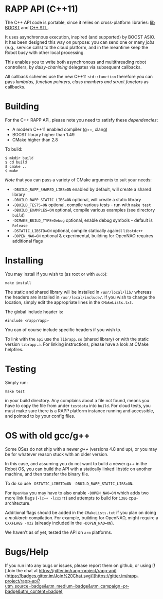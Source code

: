 # RAPP API (C++11)

The C++ API code is portable, since it relies on cross-platform libraries: 
[lib BOOST](http://www.boost.org) and [C++ STL](https://en.wikipedia.org/wiki/Standard_Template_Library).

It uses asynchronous execution, inspired (and supported) by BOOST ASIO.
It has been designed this way on purpose: you can send one or many *jobs* (e.g., service calls)
to the cloud platform, and in the meantime keep the Robot busy with other local processing.

This enables you to write both asynchronous and multithreading robot controllers,
by *daisy-chanining* delegates via subsequent callbacks.

All callback schemes use the new C++11 `std::function` therefore you can pass 
*lambdas, function pointers, class members and struct functors* as callbacks.

# Building

For the C++ RAPP API, please note you need to satisfy these *dependencies*:
* A modern C++11 enabled compiler (g++, clang) 
* BOOST library higher than 1.49
* CMake higher than 2.8

To build:
```
$ mkdir build
$ cd build
$ cmake ..
$ make
```

*Note* that you can pass a variety of CMake arguments to suit your needs:

* `-DBUILD_RAPP_SHARED_LIBS=ON` enabled by default, will create a shared library
* `-DBUILD_RAPP_STATIC_LIBS=ON` optional, will create a static library
* `-DBUILD_TESTS=ON`            optional, compile various tests - run with `make test`
* `-DBUILD_EXAMPLES=ON`         optional, compile various examples (see directory `build`)
* `-DCMAKE_BUILD_TYPE=Debug`    optional, enable debug symbols - default is `Release`
* `-DSTATIC_LIBSTD=ON`          optional, compile statically against `libstdc++`
* `-DOPEN_NAO=ON`               optional & experimental, building for OpenNAO requires additional flags

# Installing

You may install if you wish to (as root or with `sudo`):
```
make install
```

The static and shared library will be installed in `/usr/local/lib/`
whereas the headers are installed in `/usr/local/include/`.
If you wish to change the location, simply edit the appropriate lines in the `CMakeLists.txt`.

The global include header is:
```
#include <rapp/rapp>
```

You can of course include specific headers if you wish to.

To link with the `api` use the `librapp.so` (shared library) or with the static version `librapp.a`.
For linking instructions, please have a look at CMake helpfiles.

# Testing

Simply run:

```
make test
```

in your build directory.
Any complains about a file not found, means you have to copy the file from under `testdata` into `build`.
For cloud tests, you must make sure there is a RAPP platform instance running and accessible, and pointed to
by your config files.


# OS with old gcc/g++

Some OSes do not ship with a newer *g++* (versions 4.8 and up), 
or you may be for whatever reason stuck with an older version.

In this case, and assuming you do not want to build a newer g++ in the Robot OS,
you can build the API with a statically linked libstdc on another machine, and then transfer the binary file.

To do so use `-DSTATIC_LIBSTD=ON -DBUILD_RAPP_STATIC_LIBS=ON`.

For `OpenNao` you may have to also enable `-DOPEN_NAO=ON` which adds two more link flags (`-lc++ -lcxxrt`)
and attempts to build for `i386` cpu-architecture.

Additional flags should be added in the `CMakeLists.txt` if you plan on doing a *multiarch* compilation.
For example, building for OpenNAO, might require a `CXXFLAGS -m32` (already included in the `-DOPEN_NAO=ON`).

We haven't as of yet, tested the API on `arm` platforms.

# Bugs/Help

If you run into any bugs or issues, please report them on github, or using [![Join the chat at https://gitter.im/rapp-project/rapp-api](https://badges.gitter.im/Join%20Chat.svg)](https://gitter.im/rapp-project/rapp-api?utm_source=badge&utm_medium=badge&utm_campaign=pr-badge&utm_content=badge)


